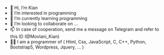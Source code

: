 - 👋 Hi, I’m Kian
- 👀 I’m interested in programming
- 🌱 I’m currently learning programming
- 💞️ I’m looking to collaborate on ...
- 📫 In case of cooperation, send me a message on Telegram and refer to this ID (@Movlani_Kian)
- 👨‍💻 I am a programmer of ( Html, Css, JavaScript, C, C++, Python, Bootstrap5, Wordpress, Jquery, ... )
